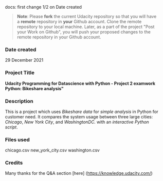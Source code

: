 docs: first change 1/2 on Date created
>**Note**: Please **fork** the current Udacity repository so that you will have a **remote** repository in **your** Github account. Clone the remote repository to your local machine. Later, as a part of the project "Post your Work on Github", you will push your proposed changes to the remote repository in your Github account.

### Date created
29 December 2021

### Project Title
**Udacity Programming for Datascience with Python - Project 2 examwork Python: Bikeshare analysis"**

### Description
This is a project which uses _Bikeshare data_ for _simple analysis_ in Python for customer need. It compares the system usage between three large cities: _Chicago_, _New York City_, and _WashingtonDC._ with an _interactive Python script_.

### Files used
chicago.csv new_york_city.csv washington.csv

### Credits
Many thanks for the Q&A section [here] (https://knowledge.udacity.com/)
